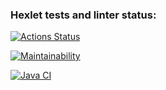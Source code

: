 ### Hexlet tests and linter status:
[![Actions Status](https://github.com/nekedio/java-project-lvl1/workflows/hexlet-check/badge.svg)](https://github.com/nekedio/java-project-lvl1/actions)

[![Maintainability](https://api.codeclimate.com/v1/badges/e041f6329522337a3656/maintainability)](https://codeclimate.com/github/nekedio/java-project-lvl1/maintainability)

[![Java CI](https://github.com/nekedio/java-project-lvl1/actions/workflows/lint.yml/badge.svg)](https://github.com/nekedio/java-project-lvl1/actions/workflows/lint.yml)
